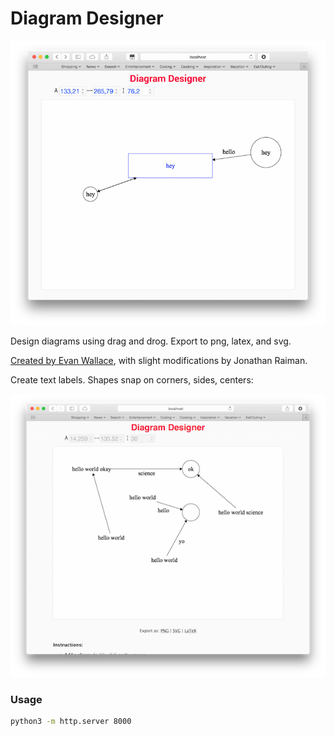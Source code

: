 # Diagram Designer

![Screenshot](images/main.png)

Design diagrams using drag and drog. Export to png, latex, and svg.

[Created by Evan Wallace](http://madebyevan.com/fsm/), with slight modifications by Jonathan Raiman.

Create text labels. Shapes snap on corners, sides, centers:

![Screenshot](images/textbox.png)

### Usage

```bash
python3 -m http.server 8000
```
